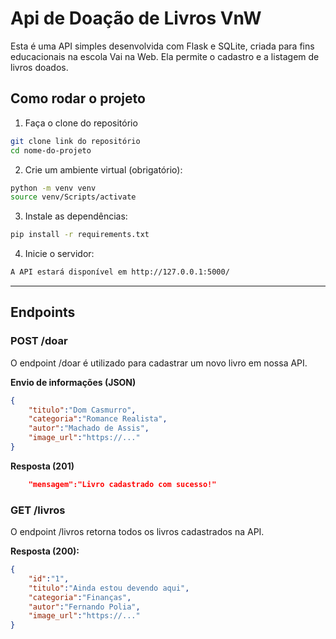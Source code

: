 # Api de Doação de Livros VnW

Esta é uma API simples desenvolvida com Flask e SQLite, criada para fins educacionais na escola Vai na Web. Ela permite o cadastro e a listagem de livros doados.

## Como rodar o projeto

1. Faça o clone do repositório
```bash
git clone link do repositório
cd nome-do-projeto
```

2. Crie um ambiente virtual (obrigatório):
```bash
python -m venv venv
source venv/Scripts/activate
```

3. Instale as dependências:
```bash
pip install -r requirements.txt
```

4. Inicie o servidor:
```bash
A API estará disponível em http://127.0.0.1:5000/
```

---

## Endpoints

### POST /doar

O endpoint /doar é utilizado para cadastrar um novo livro em nossa API.

**Envio de informações (JSON)**
```json
{
    "titulo":"Dom Casmurro",
    "categoria":"Romance Realista",
    "autor":"Machado de Assis",
    "image_url":"https://..."
}
```

**Resposta (201)**
```json
    "mensagem":"Livro cadastrado com sucesso!"
```

### GET /livros

O endpoint /livros retorna todos os livros cadastrados na API.

**Resposta (200):**
```json
{
    "id":"1",
    "titulo":"Ainda estou devendo aqui",
    "categoria":"Finanças",
    "autor":"Fernando Polia",
    "image_url":"https://..."
}
```